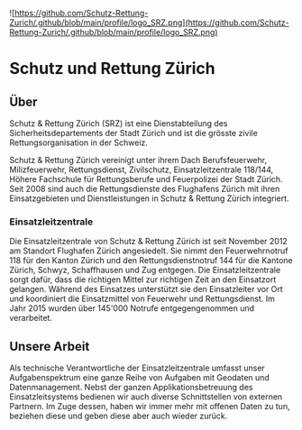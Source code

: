 ![https://github.com/Schutz-Rettung-Zurich/.github/blob/main/profile/logo_SRZ.png](https://github.com/Schutz-Rettung-Zurich/.github/blob/main/profile/logo_SRZ.png)

# Schutz und Rettung Zürich

## Über

Schutz & Rettung Zürich (SRZ) ist eine Dienstabteilung des Sicherheitsdepartements der Stadt Zürich und ist die grösste zivile Rettungsorganisation in der Schweiz.

Schutz & Rettung Zürich vereinigt unter ihrem Dach Berufsfeuerwehr, Milizfeuerwehr, Rettungsdienst, Zivilschutz, Einsatzleitzentrale 118/144, Höhere Fachschule für Rettungsberufe und Feuerpolizei der Stadt Zürich. Seit 2008 sind auch die Rettungsdienste des Flughafens Zürich mit ihren Einsatzgebieten und Dienstleistungen in Schutz & Rettung Zürich integriert. 

### Einsatzleitzentrale

Die Einsatzleitzentrale von Schutz & Rettung Zürich ist seit November 2012 am Standort Flughafen Zürich angesiedelt. Sie nimmt den Feuerwehrnotruf 118 für den Kanton Zürich und den Rettungsdienstnotruf 144 für die Kantone Zürich, Schwyz, Schaffhausen und Zug entgegen. Die Einsatzleitzentrale sorgt dafür, dass die richtigen Mittel zur richtigen Zeit an den Einsatzort gelangen. Während des Einsatzes unterstützt sie den Einsatzleiter vor Ort und koordiniert die Einsatzmittel von Feuerwehr und Rettungsdienst. Im Jahr 2015 wurden über 145'000 Notrufe entgegengenommen und verarbeitet.

## Unsere Arbeit

Als technische Verantwortliche der Einsatzleitzentrale umfasst unser Aufgabenspektrum eine ganze Reihe von Aufgaben mit Geodaten und Datenmanagement. Nebst der ganzen Applikationsbetreuung des Einsatzleitsystems bedienen wir auch diverse Schnittstellen von externen Partnern. Im Zuge dessen, haben wir immer mehr mit offenen Daten zu tun, beziehen diese und geben diese aber auch wieder zurück.
